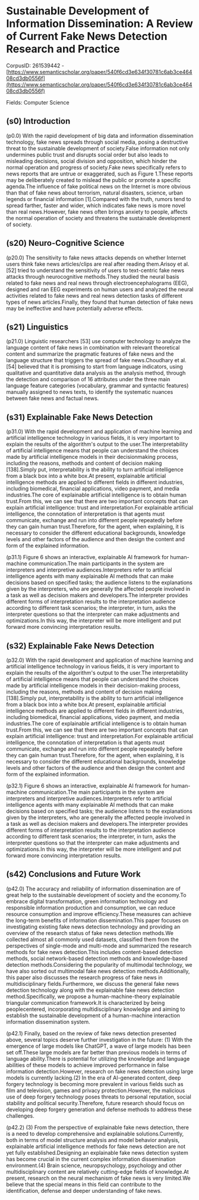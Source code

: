 # Sustainable Development of Information Dissemination: A Review of Current Fake News Detection Research and Practice

CorpusID: 261539442 - [https://www.semanticscholar.org/paper/540f6cd3e634f30781c6ab3ce46408cd3db0556f](https://www.semanticscholar.org/paper/540f6cd3e634f30781c6ab3ce46408cd3db0556f)

Fields: Computer Science

## (s0) Introduction
(p0.0) With the rapid development of big data and information dissemination technology, fake news spreads through social media, posing a destructive threat to the sustainable development of society.False information not only undermines public trust and disrupts social order but also leads to misleading decisions, social division and opposition, which hinder the normal operation and progress of society.Fake news specifically refers to news reports that are untrue or exaggerated, such as Figure 1.These reports may be deliberately created to mislead the public or promote a specific agenda.The influence of fake political news on the Internet is more obvious than that of fake news about terrorism, natural disasters, science, urban legends or financial information [1].Compared with the truth, rumors tend to spread farther, faster and wider, which indicates fake news is more novel than real news.However, fake news often brings anxiety to people, affects the normal operation of society and threatens the sustainable development of society.
## (s20) Neuro-Cognitive Science
(p20.0) The sensitivity to fake news attacks depends on whether Internet users think fake news articles/clips are real after reading them.Arisoy et al. [52] tried to understand the sensitivity of users to text-centric fake news attacks through neurocognitive methods.They studied the neural basis related to fake news and real news through electroencephalograms (EEG), designed and ran EEG experiments on human users and analyzed the neural activities related to fake news and real news detection tasks of different types of news articles.Finally, they found that human detection of fake news may be ineffective and have potentially adverse effects.
## (s21) Linguistics
(p21.0) Linguistic researchers [53] use computer technology to analyze the language content of fake news in combination with relevant theoretical content and summarize the pragmatic features of fake news and the language structure that triggers the spread of fake news.Choudhary et al. [54] believed that it is promising to start from language indicators, using qualitative and quantitative data analysis as the analysis method, through the detection and comparison of 16 attributes under the three main language feature categories (vocabulary, grammar and syntactic features) manually assigned to news texts, to identify the systematic nuances between fake news and factual news.
## (s31) Explainable Fake News Detection
(p31.0) With the rapid development and application of machine learning and artificial intelligence technology in various fields, it is very important to explain the results of the algorithm's output to the user.The interpretability of artificial intelligence means that people can understand the choices made by artificial intelligence models in their decisionmaking process, including the reasons, methods and content of decision making [138].Simply put, interpretability is the ability to turn artificial intelligence from a black box into a white box.At present, explainable artificial intelligence methods are applied to different fields in different industries, including biomedical, financial applications, video payment, and media industries.The core of explainable artificial intelligence is to obtain human trust.From this, we can see that there are two important concepts that can explain artificial intelligence: trust and interpretation.For explainable artificial intelligence, the connotation of interpretation is that agents must communicate, exchange and run into different people repeatedly before they can gain human trust.Therefore, for the agent, when explaining, it is necessary to consider the different educational backgrounds, knowledge levels and other factors of the audience and then design the content and form of the explained information.

(p31.1) Figure 6 shows an interactive, explainable AI framework for human-machine communication.The main participants in the system are interpreters and interpretive audiences.Interpreters refer to artificial intelligence agents with many explainable AI methods that can make decisions based on specified tasks; the audience listens to the explanations given by the interpreters, who are generally the affected people involved in a task as well as decision makers and developers.The interpreter provides different forms of interpretation results to the interpretation audience according to different task scenarios; the interpreter, in turn, asks the interpreter questions so that the interpreter can make adjustments and optimizations.In this way, the interpreter will be more intelligent and put forward more convincing interpretation results.
## (s32) Explainable Fake News Detection
(p32.0) With the rapid development and application of machine learning and artificial intelligence technology in various fields, it is very important to explain the results of the algorithm's output to the user.The interpretability of artificial intelligence means that people can understand the choices made by artificial intelligence models in their decision-making process, including the reasons, methods and content of decision making [138].Simply put, interpretability is the ability to turn artificial intelligence from a black box into a white box.At present, explainable artificial intelligence methods are applied to different fields in different industries, including biomedical, financial applications, video payment, and media industries.The core of explainable artificial intelligence is to obtain human trust.From this, we can see that there are two important concepts that can explain artificial intelligence: trust and interpretation.For explainable artificial intelligence, the connotation of interpretation is that agents must communicate, exchange and run into different people repeatedly before they can gain human trust.Therefore, for the agent, when explaining, it is necessary to consider the different educational backgrounds, knowledge levels and other factors of the audience and then design the content and form of the explained information.

(p32.1) Figure 6 shows an interactive, explainable AI framework for human-machine communication.The main participants in the system are interpreters and interpretive audiences.Interpreters refer to artificial intelligence agents with many explainable AI methods that can make decisions based on specified tasks; the audience listens to the explanations given by the interpreters, who are generally the affected people involved in a task as well as decision makers and developers.The interpreter provides different forms of interpretation results to the interpretation audience according to different task scenarios; the interpreter, in turn, asks the interpreter questions so that the interpreter can make adjustments and optimizations.In this way, the interpreter will be more intelligent and put forward more convincing interpretation results.
## (s42) Conclusions and Future Work
(p42.0) The accuracy and reliability of information dissemination are of great help to the sustainable development of society and the economy.To embrace digital transformation, green information technology and responsible information production and consumption, we can reduce resource consumption and improve efficiency.These measures can achieve the long-term benefits of information dissemination.This paper focuses on investigating existing fake news detection technology and providing an overview of the research status of fake news detection methods.We collected almost all commonly used datasets, classified them from the perspectives of single-mode and multi-mode and summarized the research methods for fake news detection.This includes content-based detection methods, social network-based detection methods and knowledge-based detection methods.Considering the popularity of multimodal technology, we have also sorted out multimodal fake news detection methods.Additionally, this paper also discusses the research progress of fake news in multidisciplinary fields.Furthermore, we discuss the general fake news detection technology along with the explainable fake news detection method.Specifically, we propose a human-machine-theory explainable triangular communication framework.It is characterized by being peoplecentered, incorporating multidisciplinary knowledge and aiming to establish the sustainable development of a human-machine interaction information dissemination system.

(p42.1) Finally, based on the review of fake news detection presented above, several topics deserve further investigation in the future: (1) With the emergence of large models like ChatGPT, a wave of large models has been set off.These large models are far better than previous models in terms of language ability.There is potential for utilizing the knowledge and language abilities of these models to achieve improved performance in false information detection.However, research on fake news detection using large models is currently lacking.(2) In the era of AI-generated content, deep forgery technology is becoming more prevalent in various fields such as film and television, games and privacy protection.However, the malicious use of deep forgery technology poses threats to personal reputation, social stability and political security.Therefore, future research should focus on developing deep forgery generation and defense methods to address these challenges.

(p42.2) (3) From the perspective of explainable fake news detection, there is a need to develop comprehensive and explainable solutions.Currently, both in terms of model structure analysis and model behavior analysis, explainable artificial intelligence methods for fake news detection are not yet fully established.Designing an explainable fake news detection system has become crucial in the current complex information dissemination environment.(4) Brain science, neuropsychology, psychology and other multidisciplinary content are relatively cutting-edge fields of knowledge.At present, research on the neural mechanism of fake news is very limited.We believe that the special means in this field can contribute to the identification, defense and deeper understanding of fake news.
